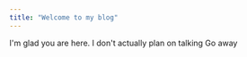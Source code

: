 ```yaml
---
title: "Welcome to my blog"
---
```


I'm glad you are here. I don't actually plan on talking
Go away

